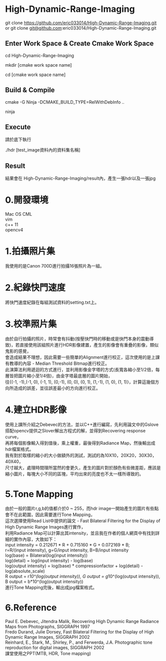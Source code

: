 # High-Dynamic-Range-Imaging
git clone https://github.com/eric033014/High-Dynamic-Range-Imaging.git
or
git clone git@github.com:eric033014/High-Dynamic-Range-Imaging.git

## Enter Work Space & Create Cmake Work Space
cd High-Dynamic-Range-Imaging

mkdir [cmake work space name]

cd [cmake work space name]

## Build & Compile

cmake -G Ninja -DCMAKE_BUILD_TYPE=RelWithDebInfo ..

ninja

## Execute
請於<cmake work space name>底下執行

./hdr [test_image資料內的資料集名稱]

## Result
結果會在 High-Dynamic-Range-Imaging/result內，產生一張hdr以及一張jpg


# 0.開發環境
Mac OS CML <br>
vim <br>
c++ 11 <br>
opencv4 <br>

# 1.拍攝照片集
我使用的是Canon 700D進行拍攝16張照片為一組。

# 2.紀錄快門速度
將快門速度紀錄在每組測試資料的setting.txt上。

# 3.校準照片集
由於自行拍攝的照片，時常會有抖動(按壓快門時的移動或是快門本身的震動導致)，若直接使用該組照片進行HDR影像建置，產生的影像會有重疊的影像，類似鬼影的感覺，<br>
會造成結果不理想，因此需要一些簡單的Alignment進行校正，這次使用的是上課有教導的內容 - Median Threshold Bitmap進行校正。<br>
此演算法利用遞迴的方式進行，並利用影像金字塔的方式(長寬各縮小至1/2倍，每層皆把圖片縮小至1/4倍)，由金字塔最底層的圖片開始，<br>
往{(-1, -1),(-1, 0), (-1, 1), (0,-1), (0, 0), (0, 1), (1,-1), (1, 0), (1, 1)}，計算這幾個方向所造成的誤差，並往誤差最小的方向進行校正。<br>

# 4.建立HDR影像
使用上課所介紹之Debevec的方法，並以C++進行編寫，先利用論文中的Gslove搭配opencv提供之Slover解出方程式的解，並得到Recovering response curve，<br>
再將每個影像輸入得到值後，乘上權重，最後得到Radiance Map，然後輸出成hdr檔案格式。<br>
我有對於取樣的縮小的大小做額外的測試，測試的為10X10，20X20，30X30，40X40，<br>
尺寸越大，處理時間理所當然的會更久，產生的圖片對於顏色有些微差距，應該是縮小圖片，每塊大小不同的區塊，平均出來的亮度也不太一樣所導致的。<br>

# 5.Tone Mapping
由於一般的圖片r,g,b的值都介於0 ~ 255，而hdr image一開始產生的圖片有些點會不在此範圍，因此需要進行Tone Mapping，<br>
這次選擇使用Read List中提供的論文 - Fast Bilateral Filtering for the Display of High Dynamic Range Images進行實作，<br>
利用Radiance Map可以計算出其intensity，並且我在作者的個人網頁中有找到詳細的實作內容，大致如下：<br>
input intensity = 0.212671 * R + 0.715160 * G + 0.072169 * B;<br>
r=R/(input intensity), g=G/input intensity, B=B/input intensity<br>
log(base) = Bilateral(log(input intensity))<br>
log(detail) = log(input intensity) - log(base)<br>
log(output intensity) = log(base) * compressionfactor + log(detail) - log(absolute_scale)<br>
R output = r*10^(log(output intensity)), G output = g*10^(log(output intensity)), B output = b*10^(log(output intensity))<br>
進行Tone Mapping完後，輸出成jpg檔案格式。<br>

# 6.Reference
Paul E. Debevec, Jitendra Malik, Recovering High Dynamic Range Radiance Maps from Photographs, SIGGRAPH 1997 <br>
Fredo Durand, Julie Dorsey, Fast Bilateral Filtering for the Display of High Dynamic Range Images, SIGGRAPH 2002 <br>
Reinhard, E., Stark, M., Shirley, P., and Ferwerda, J.A. Photographic tone reproduction for digital images, SIGGRAPH 2002 <br>
課堂使用之PPT(MTB, HDR, Tone mapping)
